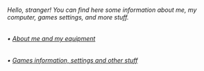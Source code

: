 <h6>Hello, stranger! You can find here some information about me, my computer, games settings, and more stuff.</h6>
<h6>• <a href="https://github.com/TheMichalBr/michalbr/blob/main/about_me_and_equipment.md">About me and my equipment</a></h6>
<h6>• <a href="https://github.com/TheMichalBr/michalbr/blob/main/games_and_other.md">Games information, settings and other stuff</a></h6>
